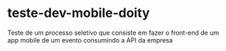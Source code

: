 # teste-dev-mobile-doity
Teste de um processo seletivo que consiste em fazer o front-end de um app mobile de um evento consumindo a API da empresa
